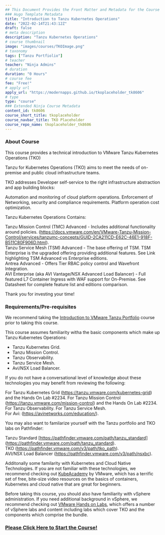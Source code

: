 ```yaml
---
## This Document Provides the Front Matter and Metadata for the Course Information page used in the modernapps.ninja homepage and the member profile page.
### Hugo Template Metadata
title: "Introduction to Tanzu Kubernetes Operations"
date: "2022-02-14T21:43:12Z"
draft: false
# meta description
description: "Tanzu Kubernetes Operations"
# course thumbnail
image: "images/courses/TKOImage.png"
# taxonomy
tags: ["Tanzu Portfiolio"]
# teacher
teacher: "Ninja Admins"
# duration
duration: "0 Hours"
# course fee
fee: "Free!"
# apply url
apply_url: "https://modernapps.github.io/tkoplaceholder_tk8606"
# type
type: "course"
### Extended Ninja Course Metadata
content_id: tk8606
course_short_title: tkoplaceholder
course_navbar_title: TKO Placeholder
course_repo_name: tkoplaceholder_tk8606
---  
```

  
  
### About Course

This course provides a technical introduction to VMware Tanzu Kubernetes Operations (TKO)  

Tanzu for Kubernetes Operations (TKO) aims to meet the needs of on-premise and public cloud infrastructure teams.    

TKO addresses Developer self-service to the right infrastructure abstraction and app building blocks:  

Automation and monitoring of cloud platform operations. 
Enforcement of Networking, security and compliance requirements. 
Platform operation cost optimization.  

Tanzu Kubernetes Operations Contains:    

Tanzu Mission Control (TMC) Advanced - Includes additional functionality around policies.  (https://docs.vmware.com/en/VMware-Tanzu-Mission-Control/services/tanzumc-concepts/GUID-2CA211CD-E62C-46E1-918F-B511C80F906D.html).  
Tanzu Service Mesh (TSM) Advanced - The base offering of TSM. TSM Enterprise is the upgraded offering providing additional features. See Link highlighting TSM Advanced vs Enterprise editions.   
Antrea Advanced - Offers Tier RBAC policy control and Wavefront Integration.   
AVI Enterprise (aka AVI Vantage/NSX Advanced Load Balancer) - Full featured L7 Container Ingress with WAF support for On-Premise. See Datasheet for complete feature list and editions comparison.  

Thank you for investing your time!  


### Requirements/Pre-requisites

We recommend taking the [Introduction to VMware Tanzu
Portfolio](https://lms.modernapps.ninja/courses/course-v1:modernapps+COU-TP6539+Perpetual/course/) course
prior to taking this course.  

This course assumes familiarity witha the basic components which make up Tanzu Kubernetes Operations:  
- Tanzu Kubernetes Grid. 
- Tanzu Mission Control. 
- Tanzu Observability. 
- Tanzu Service Mesh. 
- Avi/NSX Load Balancer. 

If you do not have a conversational level of knowledge about these technologies you may benefit from reviewing the following:   

For Tanzu Kubernetes Grid (https://tanzu.vmware.com/kubernetes-grid) and the Hands On Lab #2234. 
For Tanzu Mission Control (https://tanzu.vmware.com/mission-control) and the Hands On Lab #2234. 
For Tanzu Observability. 
For Tanzu Service Mesh.  
For Avi: (https://avinetworks.com/education/).  

You may also want to familarize yourself with the Tanzu portfolio and  TKO labs on Pathfinder:   

Tanzu Standard [https://pathfinder.vmware.com/path/tanzu_standard] (https://pathfinder.vmware.com/path/tanzu_standard).  
TKO (https://pathfinder.vmware.com/v3/path/tko_path).  
AVI/NSX Load Balancer (https://pathfinder.vmware.com/v3/path/nsxbc).  


Additonally some  familarity with  Kubernetes and Cloud Native
Technologies. If you are not familiar with these technologies, we
recommend checking out [KubeAcademy](https://kube.academy/) by VMware,
which has a terrific set of free, bite-size video resources on the
basics of containers, Kubernetes and cloud native that are great for
beginners.

Before taking this course, you should also have familiarity with vSphere
administration. If you need additional background in vSphere, we
recommend checking out [VMware Hands on Labs](https://hol.vmware.com),
which offers a number of vSphere labs and content including labs which cover TKO and the components which comprise the bundle.

### [Please Click Here to Start the Course!](https://modernapps.ninja/${course_repo_name}/)
